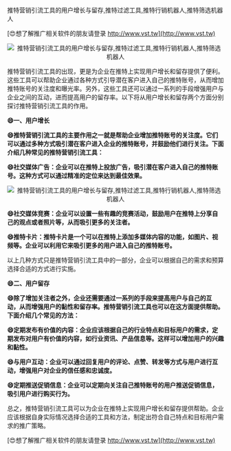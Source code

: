 推特营销引流工具的用户增长与留存,推特过滤工具,推特行销机器人,推特筛选机器人

[😍想了解推广相关软件的朋友请登录 http://www.vst.tw](http://www.vst.tw)

 <center><img src="https://vst.tw/MP4/tuiguang/png/2.png" alt="推特营销引流工具的用户增长与留存,推特过滤工具,推特行销机器人,推特筛选机器人"></center>

推特营销引流工具的出现，更是为企业在推特上实现用户增长和留存提供了便利。这些工具可以帮助企业通过各种方式引导潜在客户进入自己的推特账号，从而增加推特账号的关注度和曝光率。另外，这些工具还可以通过一系列的手段增强用户与企业之间的互动，进而提高用户的留存率。以下将从用户增长和留存两个方面分别探讨推特营销引流工具的作用。

**😄一、用户增长**

**😄推特营销引流工具的主要作用之一就是帮助企业增加推特账号的关注度。它们可以通过多种方式吸引潜在客户进入企业的推特账号，并鼓励他们进行关注。下面介绍几种常见的推特营销引流工具：**

**😄社交媒体广告：企业可以在推特上投放广告，吸引潜在客户进入自己的推特账号。这种方式可以通过精准的定位来达到最佳效果。**

 <center><img src="https://vst.tw/MP4/tuiguang/png/6.png" alt="推特营销引流工具的用户增长与留存,推特过滤工具,推特行销机器人,推特筛选机器人"></center>

**😄社交媒体竞赛：企业可以设置一些有趣的竞赛活动，鼓励用户在推特上分享自己的观点或者照片等，从而吸引更多的关注者。**

**😄推特卡片：推特卡片是一个可以在推特上添加多媒体内容的功能，如图片、视频等。企业可以利用它来吸引更多的用户进入自己的推特账号。**

以上几种方式只是推特营销引流工具中的一部分，企业可以根据自己的需求和预算选择合适的方式进行实施。

**😄二、用户留存**

**😄除了增加关注者之外，企业还需要通过一系列的手段来提高用户与自己的互动，从而增强用户的黏性和留存率。推特营销引流工具也可以在这方面提供帮助。下面介绍几个常见的方法：**

**😄定期发布有价值的内容：企业应该根据自己的行业特点和目标用户的需求，定期发布对用户有价值的内容，如行业资讯、产品信息等。这样可以增加用户的兴趣和黏性。**

**😄与用户互动：企业可以通过回复用户的评论、点赞、转发等方式与用户进行互动，增强用户对企业的信任感和忠诚度。**

**😄定期推送促销信息：企业可以定期向关注自己推特账号的用户推送促销信息，吸引用户进行购买行为。**

总之，推特营销引流工具可以为企业在推特上实现用户增长和留存提供帮助。企业应该根据自身实际情况选择合适的工具和方法，制定出符合自己特点和目标用户需求的推广策略。

[😍想了解推广相关软件的朋友请登录 http://www.vst.tw](http://www.vst.tw)



